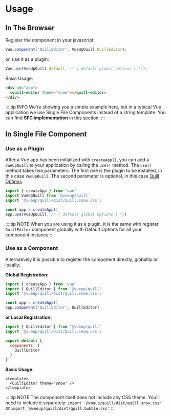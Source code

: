 # Usage

## In The Browser

Register the component in your javascript:
```js
Vue.component('QuillEditor', VueUpQuill.QuillEditor);
```

or, use it as a plugin:

```js
Vue.use(VueUpQuill.default, /* { default global options } */);
```

Basic Usage:

``` html
<div id="app">
  <quill-editor theme="snow"></quill-editor>
</div>
```
::: tip INFO
We're showing you a simple example here, but in a typical Vue application we use Single File Components instead of a string template. You can find **SFC implementation** in [this section](usage.md#in-single-file-component).
:::

## In Single File Component

### Use as a Plugin
After a Vue app has been initialized with `createApp()`, you can add a `VueUpQuill` to your application by calling the `use()` method. The `use()` method takes two parameters. The first one is the plugin to be installed, in this case `VueUpQuill`. The second parameter is optional, in this case [Quill Options](options.md).

``` js
import { createApp } from 'vue'
import VueUpQuill from '@vueup/quill'
import '@vueup/quill/dist/quill.snow.css';

const app = createApp()
app.use(VueUpQuill, /* { default global options } */)
```

::: tip NOTE
When you are using it as a plugin, it is the same with register `QuillEditor` component globally with Default Options for all your component instance
:::

### Use as a Component

Alternatively it is possible to register the component directly, globallly or locally:

**Global Registration:**

``` javascript
import { createApp } from 'vue'
import { QuillEditor } from '@vueup/quill'
import '@vueup/quill/dist/quill.snow.css';

const app = createApp()
app.component('QuillEditor', QuillEditor)
```

**or Local Registration:**

``` javascript
import { QuillEditor } from '@vueup/quill'
import '@vueup/quill/dist/quill.snow.css';

export default {
  components: {
    QuillEditor
  }
}
```

**Basic Usage:**

``` vue
<template>
  <QuillEditor theme="snow" />
</template>
```

::: tip NOTE
The component itself does not include any CSS theme. You'll need to include it separately:
`import '@vueup/quill/dist/quill.snow.css'` or `import '@vueup/quill/dist/quill.bubble.css'`
:::

